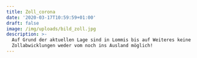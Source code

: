 ```yaml
---
title: Zoll_corona
date: '2020-03-17T10:59:59+01:00'
draft: false
image: /img/uploads/bild_zoll.jpg
description: >-
  Auf Grund der aktuellen Lage sind in Lommis bis auf Weiteres keine
  Zollabwicklungen weder vom noch ins Ausland möglich!
---
```


